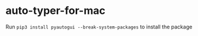 # auto-typer-for-mac

Run ```pip3 install pyautogui --break-system-packages``` to install the package
